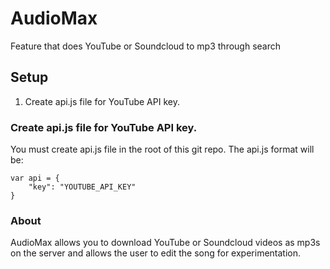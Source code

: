 # AudioMax
Feature that does YouTube or Soundcloud to mp3 through search

## Setup

1. Create api.js file for YouTube API key.

### Create api.js file for YouTube API key.

You must create api.js file in the root of this git repo. The api.js format will be:

```
var api = {
	"key": "YOUTUBE_API_KEY"
}
```

### About

AudioMax allows you to download YouTube or Soundcloud videos as mp3s on the server and allows the user to edit the song for experimentation.